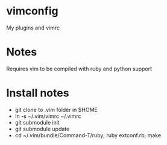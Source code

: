 vimconfig
=========

My plugins and vimrc

Notes
==================
Requires vim to be compiled with ruby and python support

Install notes
==================

- git clone to .vim folder in $HOME
- ln -s ~/.vim/vimrc ~/.vimrc
- git submodule init
- git submodule update
- cd ~/.vim/bundle/Command-T/ruby; ruby extconf.rb; make
